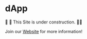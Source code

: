 # dApp

🚧 👷 This Site is under construction. 👷🚧

Join our [Website](https://kami.finance) for more information!
